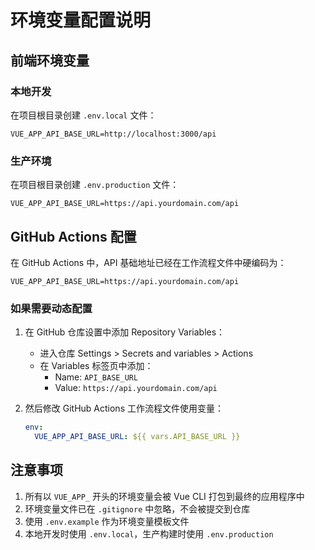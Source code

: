 # 环境变量配置说明

## 前端环境变量

### 本地开发
在项目根目录创建 `.env.local` 文件：
```
VUE_APP_API_BASE_URL=http://localhost:3000/api
```

### 生产环境
在项目根目录创建 `.env.production` 文件：
```
VUE_APP_API_BASE_URL=https://api.yourdomain.com/api
```

## GitHub Actions 配置

在 GitHub Actions 中，API 基础地址已经在工作流程文件中硬编码为：
```
VUE_APP_API_BASE_URL=https://api.yourdomain.com/api
```

### 如果需要动态配置

1. 在 GitHub 仓库设置中添加 Repository Variables：
   - 进入仓库 Settings > Secrets and variables > Actions
   - 在 Variables 标签页中添加：
     - Name: `API_BASE_URL`
     - Value: `https://api.yourdomain.com/api`

2. 然后修改 GitHub Actions 工作流程文件使用变量：
   ```yaml
   env:
     VUE_APP_API_BASE_URL: ${{ vars.API_BASE_URL }}
   ```

## 注意事项

1. 所有以 `VUE_APP_` 开头的环境变量会被 Vue CLI 打包到最终的应用程序中
2. 环境变量文件已在 `.gitignore` 中忽略，不会被提交到仓库
3. 使用 `.env.example` 作为环境变量模板文件
4. 本地开发时使用 `.env.local`，生产构建时使用 `.env.production`

